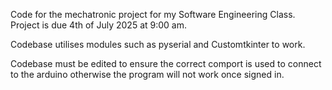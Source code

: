 Code for the mechatronic project for my Software Engineering Class. Project is due 4th of July 2025 at 9:00 am.

Codebase utilises modules such as pyserial and Customtkinter to work.

Codebase must be edited to ensure the correct comport is used to connect to the arduino otherwise the program will not work once signed in.